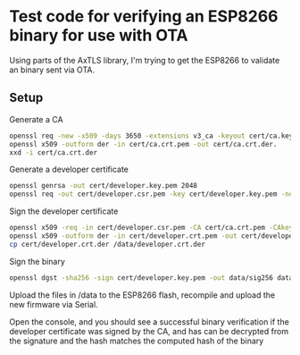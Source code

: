 # Test code for verifying an ESP8266 binary for use with OTA

Using parts of the AxTLS library, I'm trying to get the ESP8266 to validate an binary sent via OTA.

## Setup

Generate a CA
```bash
openssl req -new -x509 -days 3650 -extensions v3_ca -keyout cert/ca.key.pem -out cert/ca.crt.pem
openssl x509 -outform der -in cert/ca.crt.pem -out cert/ca.crt.der.
xxd -i cert/ca.crt.der
```

Generate a developer certificate
```bash
openssl genrsa -out cert/developer.key.pem 2048
openssl req -out cert/developer.csr.pem -key cert/developer.key.pem -new
```

Sign the developer certificate
```bash
openssl x509 -req -in cert/developer.csr.pem -CA cert/ca.crt.pem -CAkey cert/ca.key.pem -CAcreateserial -out cert/developer.crt.pem -days 365
openssl x509 -outform der -in cert/developer.crt.pem -out cert/developer.crt.der.
cp cert/developer.crt.der /data/developer.crt.der
```

Sign the binary

```bash
openssl dgst -sha256 -sign cert/developer.key.pem -out data/sig256 data/data.txt
```

Upload the files in /data to the ESP8266 flash, recompile and upload the new firmware via Serial.

Open the console, and you should see a successful binary verification if the developer certificate was signed by the CA, and has can be decrypted from the signature and the hash matches the computed hash of the binary
